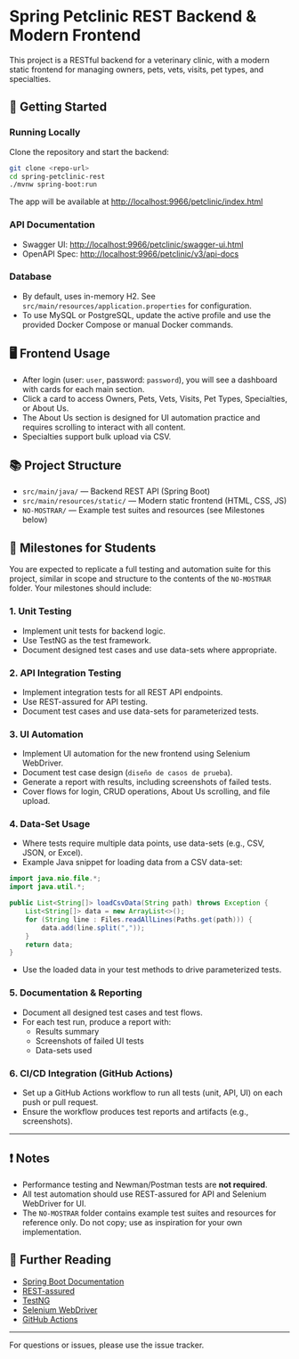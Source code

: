 # Spring Petclinic REST Backend & Modern Frontend

This project is a RESTful backend for a veterinary clinic, with a modern static frontend for managing owners, pets, vets, visits, pet types, and specialties.

## 🚀 Getting Started

### Running Locally

Clone the repository and start the backend:
```sh
git clone <repo-url>
cd spring-petclinic-rest
./mvnw spring-boot:run
```

The app will be available at [http://localhost:9966/petclinic/index.html](http://localhost:9966/petclinic/index.html)

### API Documentation
- Swagger UI: [http://localhost:9966/petclinic/swagger-ui.html](http://localhost:9966/petclinic/swagger-ui.html)
- OpenAPI Spec: [http://localhost:9966/petclinic/v3/api-docs](http://localhost:9966/petclinic/v3/api-docs)

### Database
- By default, uses in-memory H2. See `src/main/resources/application.properties` for configuration.
- To use MySQL or PostgreSQL, update the active profile and use the provided Docker Compose or manual Docker commands.

## 🖥️ Frontend Usage
- After login (user: `user`, password: `password`), you will see a dashboard with cards for each main section.
- Click a card to access Owners, Pets, Vets, Visits, Pet Types, Specialties, or About Us.
- The About Us section is designed for UI automation practice and requires scrolling to interact with all content.
- Specialties support bulk upload via CSV.

## 📚 Project Structure
- `src/main/java/` — Backend REST API (Spring Boot)
- `src/main/resources/static/` — Modern static frontend (HTML, CSS, JS)
- `NO-MOSTRAR/` — Example test suites and resources (see Milestones below)

## 📝 Milestones for Students
You are expected to replicate a full testing and automation suite for this project, similar in scope and structure to the contents of the `NO-MOSTRAR` folder. Your milestones should include:

### 1. Unit Testing
- Implement unit tests for backend logic.
- Use TestNG as the test framework.
- Document designed test cases and use data-sets where appropriate.

### 2. API Integration Testing
- Implement integration tests for all REST API endpoints.
- Use REST-assured for API testing.
- Document test cases and use data-sets for parameterized tests.

### 3. UI Automation
- Implement UI automation for the new frontend using Selenium WebDriver.
- Document test case design (`diseño de casos de prueba`).
- Generate a report with results, including screenshots of failed tests.
- Cover flows for login, CRUD operations, About Us scrolling, and file upload.

### 4. Data-Set Usage
- Where tests require multiple data points, use data-sets (e.g., CSV, JSON, or Excel).
- Example Java snippet for loading data from a CSV data-set:

```java
import java.nio.file.*;
import java.util.*;

public List<String[]> loadCsvData(String path) throws Exception {
    List<String[]> data = new ArrayList<>();
    for (String line : Files.readAllLines(Paths.get(path))) {
        data.add(line.split(","));
    }
    return data;
}
```

- Use the loaded data in your test methods to drive parameterized tests.

### 5. Documentation & Reporting
- Document all designed test cases and test flows.
- For each test run, produce a report with:
  - Results summary
  - Screenshots of failed UI tests
  - Data-sets used

### 6. CI/CD Integration (GitHub Actions)
- Set up a GitHub Actions workflow to run all tests (unit, API, UI) on each push or pull request.
- Ensure the workflow produces test reports and artifacts (e.g., screenshots).

---

## ❗ Notes
- Performance testing and Newman/Postman tests are **not required**.
- All test automation should use REST-assured for API and Selenium WebDriver for UI.
- The `NO-MOSTRAR` folder contains example test suites and resources for reference only. Do not copy; use as inspiration for your own implementation.

## 📖 Further Reading
- [Spring Boot Documentation](https://spring.io/projects/spring-boot)
- [REST-assured](https://rest-assured.io/)
- [TestNG](https://testng.org/)
- [Selenium WebDriver](https://www.selenium.dev/documentation/)
- [GitHub Actions](https://docs.github.com/en/actions)

---

For questions or issues, please use the issue tracker.

